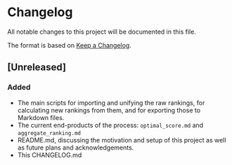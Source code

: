 # Changelog

All notable changes to this project will be documented in this file.

The format is based on [Keep a Changelog](https://keepachangelog.com/en/1.1.0/).

## [Unreleased]

### Added
- The main scripts for importing and unifying the raw rankings, for calculating new rankings from them, and for
exporting those to Markdown files.
- The current end-products of the process: `optimal_score.md` and `aggregate_ranking.md`
- README.md, discussing the motivation and setup of this project as well as future plans and acknowledgements.
- This CHANGELOG.md
